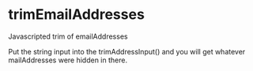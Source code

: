 # trimEmailAddresses
Javascripted trim of emailAddresses

Put the string input into the trimAddressInput() and you will get whatever mailAddresses were hidden in there.
